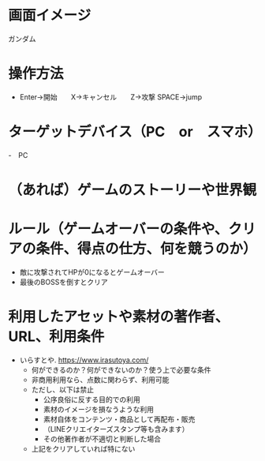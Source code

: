 # 画面イメージ

ガンダム

# 操作方法
- Enter->開始　　X->キャンセル　　Z->攻撃    SPACE->jump  

# ターゲットデバイス（PC　or　スマホ）
-　PC

# （あれば）ゲームのストーリーや世界観


# ルール（ゲームオーバーの条件や、クリアの条件、得点の仕方、何を競うのか）
- 敵に攻撃されてHPが0になるとゲームオーバー
- 最後のBOSSを倒すとクリア

# 利用したアセットや素材の著作者、URL、利用条件
- いらすとや. https://www.irasutoya.com/
  - 何ができるのか？何ができないのか？使う上で必要な条件
  - 非商用利用なら、点数に関わらず、利用可能
  - ただし、以下は禁止
    - 公序良俗に反する目的での利用
    - 素材のイメージを損なうような利用
    - 素材自体をコンテンツ・商品として再配布・販売
    - （LINEクリエイターズスタンプ等も含みます）
    - その他著作者が不適切と判断した場合
  - 上記をクリアしていれば特にない

